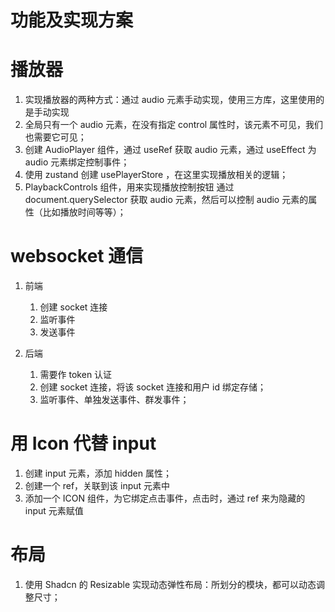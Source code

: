 # 功能及实现方案

# 播放器

1. 实现播放器的两种方式：通过 audio 元素手动实现，使用三方库，这里使用的是手动实现
2. 全局只有一个 audio 元素，在没有指定 control 属性时，该元素不可见，我们也需要它可见；
3. 创建 AudioPlayer 组件，通过 useRef 获取 audio 元素，通过 useEffect 为 audio 元素绑定控制事件；
4. 使用 zustand 创建 usePlayerStore ，在这里实现播放相关的逻辑；
5. PlaybackControls 组件，用来实现播放控制按钮
   通过 document.querySelector 获取 audio 元素，然后可以控制 audio 元素的属性（比如播放时间等等）；

# websocket 通信

1. 前端

   1. 创建 socket 连接
   2. 监听事件
   3. 发送事件

2. 后端
   1. 需要作 token 认证
   2. 创建 socket 连接，将该 socket 连接和用户 id 绑定存储；
   3. 监听事件、单独发送事件、群发事件；

# 用 Icon 代替 input

1. 创建 input 元素，添加 hidden 属性；
2. 创建一个 ref，关联到该 input 元素中
3. 添加一个 ICON 组件，为它绑定点击事件，点击时，通过 ref 来为隐藏的 input 元素赋值

# 布局

1. 使用 Shadcn 的 Resizable 实现动态弹性布局：所划分的模块，都可以动态调整尺寸；

#
